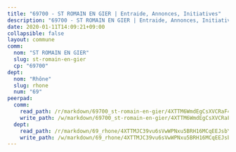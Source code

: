 ```yaml
---
title: "69700 - ST ROMAIN EN GIER | Entraide, Annonces, Initiatives"
description: "69700 - ST ROMAIN EN GIER | Entraide, Annonces, Initiatives"
date: 2020-01-11T14:09:21+09:00
collapsible: false
layout: commune
comm:
  nom: "ST ROMAIN EN GIER"
  slug: st-romain-en-gier
  cp: "69700"
dept:
  nom: "Rhône"
  slug: rhone
  num: "69"
peerpad:
  comm:
    read_path: /r/markdown/69700_st-romain-en-gier/4XTTM6WmdEgCsXVCRaF4NJg7SqoKQ7x3v2rRQxb6MiBnBezHu
    write_path: /w/markdown/69700_st-romain-en-gier/4XTTM6WmdEgCsXVCRaF4NJg7SqoKQ7x3v2rRQxb6MiBnBezHu-K3TgUGHEjKGU9CmjoMXKxNA3oYUwYxs9GmTYA3JBU59FdpCoXxXGoR7bKHH6SfDQGPxp3RiqhkrV1zqmj564UkTa8ra22921bpFRMVHceiSuZDQyaW27LhHnd19bVC5Sc32kRNFq
  dept:
    read_path: /r/markdown/69_rhone/4XTTMJC39vu6sVwWPNxu5BRH16MCqEEJsbYu4RNyAxnNmNtVW
    write_path: /w/markdown/69_rhone/4XTTMJC39vu6sVwWPNxu5BRH16MCqEEJsbYu4RNyAxnNmNtVW-K3TgUzVUEXrXvc8NoaD9JfiBpc5MBFP7KZFqLEsm11xqJDEwSVMy7UACp2eYMzek3K6y2WLoyzq5xdKMZeizKNpfHbUBgJcoYSqfidBaPx8RcTCPmdCXhdgeLZLEYHVco5fHD6Pz
---
```


